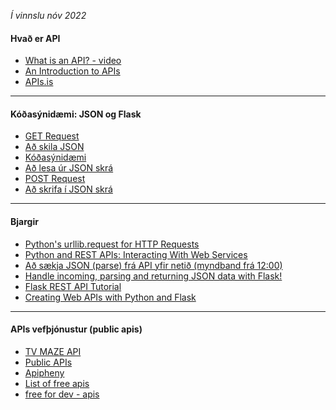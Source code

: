 _Í vinnslu nóv 2022_

#### Hvað er API

- [What is an API? - video](https://www.youtube.com/watch?v=s7wmiS2mSXY)
- [An Introduction to APIs](https://zapier.com/learn/apis/chapter-1-introduction-to-apis/)
- [APIs.is](http://docs.apis.is/)

---

#### Kóðasýnidæmi: JSON og Flask 

* [GET Request]()
* [Að skila JSON](Flask_return_JSON.py)
* [Kóðasýnidæmi](ParseJsonFromUrl.py)
* [Að lesa úr JSON skrá]()
* [POST Request]()
* [Að skrifa í JSON skrá]()

---

#### Bjargir
* [Python's urllib.request for HTTP Requests](https://realpython.com/urllib-request/)
* [Python and REST APIs: Interacting With Web Services](https://realpython.com/api-integration-in-python/)
* [Að sækja JSON (parse) frá API yfir netið (myndband frá 12:00)](https://youtu.be/9N6a-VLBa2I?t=705) 
* [Handle incoming, parsing and returning JSON data with Flask!](https://pythonise.com/series/learning-flask/working-with-json-in-flask)
* [Flask REST API Tutorial](https://pythonbasics.org/flask-rest-api/)
* [Creating Web APIs with Python and Flask](https://programminghistorian.org/en/lessons/creating-apis-with-python-and-flask)

---

#### APIs vefþjónustur (public apis)

- [TV MAZE API](https://www.tvmaze.com/api)
- [Public APIs](https://github.com/public-apis/public-apis)
- [Apipheny](https://apipheny.io/free-api/)
- [List of free apis](https://mixedanalytics.com/blog/list-actually-free-open-no-auth-needed-apis/)
- [free for dev - apis](https://github.com/ripienaar/free-for-dev#apis-data-and-ml)
